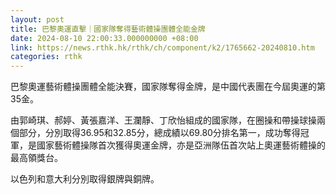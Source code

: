 ```yaml
---
layout: post
title: 巴黎奧運直擊｜國家隊奪得藝術體操團體全能金牌
date: 2024-08-10 22:00:33.000000000 +08:00
link: https://news.rthk.hk/rthk/ch/component/k2/1765662-20240810.htm
categories: rthk
---
```


巴黎奧運藝術體操團體全能決賽，國家隊奪得金牌，是中國代表團在今屆奧運的第35金。

由郭崎​​琪、郝婷、黃張嘉洋、王瀾靜、丁欣怡組成的國家隊，在圈操和帶操球操兩個部分，分別取得36.95和32.85分，總成績以69.80分排名第一，成功奪得冠軍，是國家藝術體操隊首次獲得奧運金牌，亦是亞洲隊伍首次站上奧運藝術體操的最高領獎台。

以色列和意大利分別取得銀牌與銅牌。
